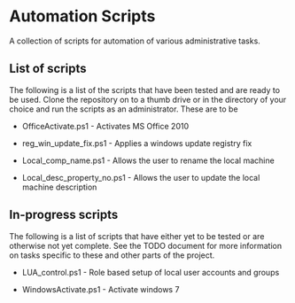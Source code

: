 # Automation Scripts
A collection of scripts for automation of various administrative tasks.


## List of scripts
The following is a list of the scripts that have been tested and are ready to be used. Clone the repository on to a thumb drive or in the directory of your choice and run the scripts as an administrator. These are to be

* OfficeActivate.ps1 - Activates MS Office 2010


* reg_win_update_fix.ps1 - Applies a windows update registry fix


* Local_comp_name.ps1 - Allows the user to rename the local machine


* Local_desc_property_no.ps1 - Allows the user to update the local machine description


## In-progress scripts
The following is a list of scripts that have either yet to be tested or are otherwise not yet complete. See the TODO document for more information on tasks specific to these and other parts of the project.

* LUA_control.ps1 - Role based setup of local user accounts and groups

* WindowsActivate.ps1 - Activate windows 7
